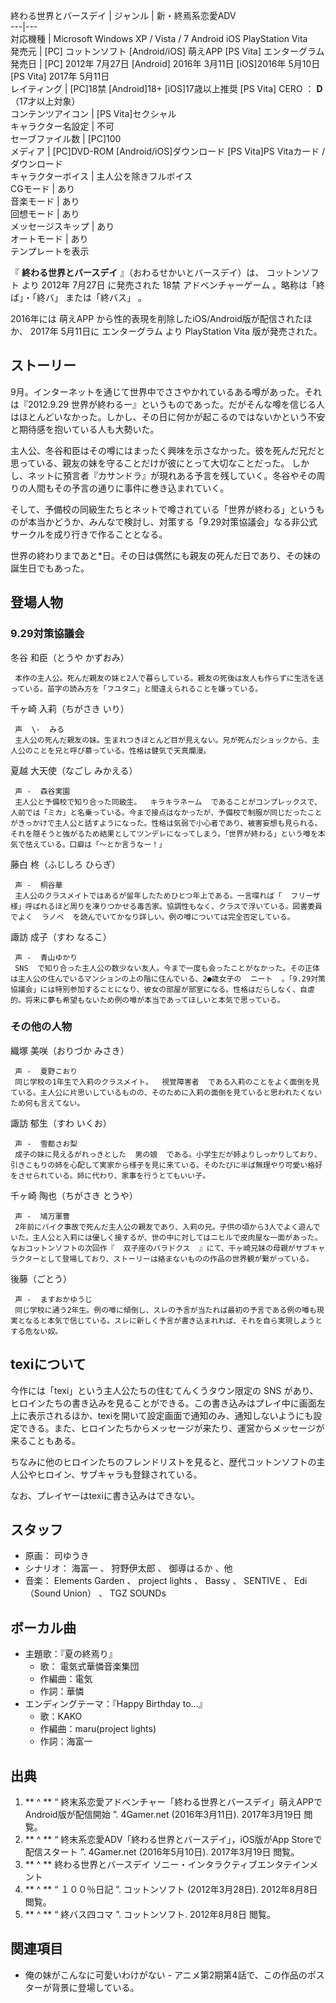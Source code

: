 終わる世界とバースデイ  |  ジャンル  |  新・終焉系恋愛ADV   
---|---  
対応機種  |  Microsoft Windows  XP  /  Vista  /  7  Android  iOS  PlayStation Vita   
発売元  |  [PC]  コットンソフト  [Android/iOS]  萌えAPP  [PS Vita]  エンターグラム   
発売日  |  [PC]  2012年  7月27日  [Android]  2016年  3月11日    [iOS]2016年  5月10日    [PS Vita]  2017年  5月11日   
レイティング  |  [PC]18禁  [Android]18+  [iOS]17歳以上推奨  [PS Vita]  CERO  ：  **D** （17才以上対象）   
コンテンツアイコン  |  [PS Vita]セクシャル     
キャラクター名設定  |  不可   
セーブファイル数  |  [PC]100   
メディア  |  [PC]DVD-ROM  [Android/iOS]ダウンロード  [PS Vita]PS Vitaカード / ダウンロード   
キャラクターボイス  |  主人公を除きフルボイス   
CGモード  |  あり   
音楽モード  |  あり   
回想モード  |  あり   
メッセージスキップ  |  あり   
オートモード  |  あり   
テンプレートを表示  
  
『 **終わる世界とバースデイ** 』（おわるせかいとバースデイ）は、  コットンソフト  より  2012年  7月27日  に発売された  18禁
アドベンチャーゲーム  。略称は「終ば」・「終バ」    または「終バス」    。

2016年には  萌えAPP  から性的表現を削除したiOS/Android版が配信されたほか、  2017年  5月11日に  エンターグラム  より
PlayStation Vita  版が発売された。

##  ストーリー  

9月。インターネットを通じて世界中でささやかれているある噂があった。それは『2012.9.29
世界が終わるー』というものであった。だがそんな噂を信じる人はほとんどいなかった。しかし、その日に何かが起こるのではないかという不安と期待感を抱いている人も大勢いた。

主人公、冬谷和臣はその噂にはまったく興味を示さなかった。彼を死んだ兄だと思っている、親友の妹を守ることだけが彼にとって大切なことだった。
しかし、ネットに預言者『カサンドラ』が現れある予言を残していく。冬谷やその周りの人間もその予言の通りに事件に巻き込まれていく。

そして、予備校の同級生たちとネットで噂されている「世界が終わる」というものが本当かどうか、みんなで検討し、対策する「9.29対策協議会」なる非公式サークルを成り行きで作ることとなる。

世界の終わりまであと*日。その日は偶然にも親友の死んだ日であり、その妹の誕生日でもあった。

##  登場人物  

###  9.29対策協議会  

冬谷 和臣（とうや かずおみ）

     本作の主人公。死んだ親友の妹と2人で暮らしている。親友の死後は友人も作らずに生活を送っている。苗字の読み方を「フユタニ」と間違えられることを嫌っている。 
千ヶ崎 入莉（ちがさき いり）

     声  \-  みる 
     主人公の死んだ親友の妹。生まれつきほとんど目が見えない。兄が死んだショックから、主人公のことを兄と呼び慕っている。性格は健気で天真爛漫。 
夏越 大天使（なごし みかえる）

     声 -  森谷実園 
     主人公と予備校で知り合った同級生。  キラキラネーム  であることがコンプレックスで、人前では「ミカ」と名乗っている。今まで接点はなかったが、予備校で制服が同じだったことがきっかけで主人公と話すようになった。性格は気弱で小心者であり、被害妄想も見られる。それを隠そうと強がるため結果としてツンデレになってしまう。「世界が終わる」という噂を本気で怯えている。口癖は「～とか言うなー！」 
藤白 柊（ふじしろ ひらぎ）

     声 -  桐谷華 
     主人公のクラスメイトではあるが留年したためひとつ年上である。一言喋れば「  フリーザ  様」呼ばれるほど周りを凍りつかせる毒舌家。協調性もなく、クラスで浮いている。図書委員でよく  ラノベ  を読んでいてかなり詳しい。例の噂については完全否定している。 
諏訪 成子（すわ なるこ）

     声 -  青山ゆかり 
     SNS  で知り合った主人公の数少ない友人。今まで一度も会ったことがなかった。その正体は主人公の住んでいるマンションの上の階に住んでいる、2●歳女子の  ニート  。「9.29対策協議会」には特別参加することになり、彼女の部屋が部室になる。性格はだらしなく、自虐的。将来に夢も希望もないため例の噂が本当であってほしいと本気で思っている。 

###  その他の人物  

織塚 美咲（おりづか みさき）

     声 -  夏野こおり 
     同じ学校の1年生で入莉のクラスメイト。  視覚障害者  である入莉のことをよく面倒を見ている。主人公に片思いしているものの、そのために入莉の面倒を見ていると思われたくないため何も言えてない。 
諏訪 郁生（すわ いくお）

     声 -  雪都さお梨 
     成子の妹に見えるがれっきとした  男の娘  である。小学生だが姉よりしっかりしており、引きこもりの姉を心配して実家から様子を見に来ている。そのたびに半ば無理やり可愛い格好をさせられている。姉に代わり、家事を行うとてもいい子。 
千ヶ崎 陶也（ちがさき とうや）

     声 -  鳩万軍曹 
     2年前にバイク事故で死んだ主人公の親友であり、入莉の兄。子供の頃から3人でよく遊んでいた。主人公と入莉には優しく接するが、世の中に対してはニヒルで皮肉屋な一面があった。なおコットンソフトの次回作『  双子座のパラドクス  』にて、千ヶ崎兄妹の母親がサブキャラクターとして登場しており、ストーリーは絡まないものの作品の世界観が繋がっている。 
後藤（ごとう）

     声 -  ますおかゆうじ 
     同じ学校に通う2年生。例の噂に傾倒し、スレの予言が当たれば最初の予言である例の噂も現実となると本気で信じている。スレに新しく予言が書き込まれれば、それを自ら実現しようとする危ない奴。 

##  texiについて  

今作には「texi」という主人公たちの住むてんくうタウン限定の  SNS
があり、ヒロインたちの書き込みを見ることができる。この書き込みはプレイ中に画面左上に表示されるほか、texiを開いて設定画面で通知のみ、通知しないようにも設定できる。また、ヒロインたちからメッセージが来たり、運営からメッセージが来ることもある。

ちなみに他のヒロインたちのフレンドリストを見ると、歴代コットンソフトの主人公やヒロイン、サブキャラも登録されている。

なお、プレイヤーはtexiに書き込みはできない。

##  スタッフ  

  * 原画：  司ゆうき 
  * シナリオ：  海富一  、  狩野伊太郎  、  御導はるか  、他 
  * 音楽：  Elements Garden  、  project lights  、  Bassy  、  SENTIVE  、  Edi（Sound Union）  、  TGZ SOUNDs 

##  ボーカル曲  

  * 主題歌：『夏の終焉り』 
    * 歌：  電気式華憐音楽集団 
    * 作編曲：電気 
    * 作詞：華憐 
  * エンディングテーマ：『Happy Birthday to...』 
    * 歌：KAKO 
    * 作編曲：maru(project lights) 
    * 作詞：海富一 

##  出典  

  1. ** ^  ** “  終末系恋愛アドベンチャー「終わる世界とバースデイ」萌えAPPでAndroid版が配信開始  ”. 4Gamer.net (2016年3月11日).  2017年3月19日  閲覧。 
  2. ** ^  ** “  終末系恋愛ADV「終わる世界とバースデイ」，iOS版がApp Storeで配信スタート  ”. 4Gamer.net (2016年5月10日).  2017年3月19日  閲覧。 
  3. ** ^  ** 終わる世界とバースデイ  ソニー・インタラクティブエンタテインメント 
  4. ** ^  ** “  １００％日記  ”. コットンソフト (2012年3月28日).  2012年8月8日  閲覧。 
  5. ** ^  ** “  終バス四コマ  ”. コットンソフト.  2012年8月8日  閲覧。 

##  関連項目  

  * 俺の妹がこんなに可愛いわけがない  \- アニメ第2期第4話で、この作品のポスターが背景に登場している。 

